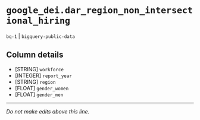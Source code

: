 # `google_dei.dar_region_non_intersectional_hiring`
`bq-1` | `bigquery-public-data`

## Column details
* [STRING]    `workforce`
* [INTEGER]   `report_year`
* [STRING]    `region`
* [FLOAT]     `gender_women`
* [FLOAT]     `gender_men`

-------------------------------------------------------------------------------
*Do not make edits above this line.*
